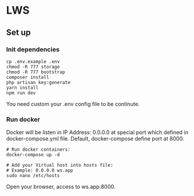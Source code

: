 # LWS

## Set up

### Init dependencies
```
cp .env.example .env
chmod -R 777 storage
chmod -R 777 bootstrap
composer install
php artisan key:generate
yarn install
npm run dev
```
You need custom your .env config file to be continute.

### Run docker
Docker will be listen in IP Address: 0.0.0.0 at special port which defined in docker-compose.yml file.
Default, docker-compose define port at 8000.
```
# Run docker containers:
docker-compose up -d

# Add your Virtual host into hosts file:
# Example: 0.0.0.0 ws.app
sudo nano /etc/hosts
```
Open your browser, access to ws.app:8000.
